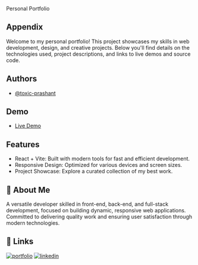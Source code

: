 Personal Portfolio

## Appendix


Welcome to my personal portfolio! This project showcases my skills in web development, design, and creative projects. Below you'll find details on the technologies used, project descriptions, and links to live demos and source code.


## Authors

- [@toxic-prashant](https://www.github.com/toxic-prashant)


## Demo

- [Live Demo](https://toxic-prashant.github.io/personal_portfolio/)
## Features

- React + Vite: Built with modern tools for fast and efficient development.
- Responsive Design: Optimized for various devices and screen sizes.
- Project Showcase: Explore a curated collection of my best work.
## 🚀 About Me
A versatile developer skilled in front-end, back-end, and full-stack development, focused on building dynamic, responsive web applications. Committed to delivering quality work and ensuring user satisfaction through modern technologies.


## 🔗 Links
[![portfolio](https://img.shields.io/badge/my_portfolio-000?style=for-the-badge&logo=ko-fi&logoColor=white)](https://toxic-prashant.github.io/personal_portfolio/)
[![linkedin](https://img.shields.io/badge/linkedin-0A66C2?style=for-the-badge&logo=linkedin&logoColor=white)](https://www.linkedin.com/in/prashant-yadav07/)

